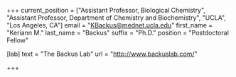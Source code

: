 +++
current_position = ["Assistant Professor, Biological Chemistry", "Assistant Professor, Department of Chemistry and Biochemistry", "UCLA", "Los Angeles, CA"]
email = "KBackus@mednet.ucla.edu"
first_name = "Keriann M."
last_name = "Backus"
suffix = "Ph.D."
position = "Postdoctoral Fellow"

[lab]
  text = "The Backus Lab"
  url = "http://www.backuslab.com/"

+++

